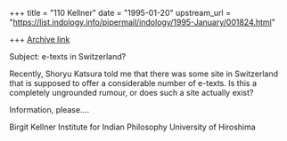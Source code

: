 +++
title = "110 Kellner"
date = "1995-01-20"
upstream_url = "https://list.indology.info/pipermail/indology/1995-January/001824.html"

+++
[Archive link](https://list.indology.info/pipermail/indology/1995-January/001824.html)

Subject: e-texts in Switzerland?

Recently, Shoryu Katsura told me that there was
some site in Switzerland that is supposed to 
offer a considerable number of e-texts. Is this
a completely ungrounded rumour, or does such
a site actually exist?

Information, please....

Birgit Kellner
Institute for Indian Philosophy
University of Hiroshima







